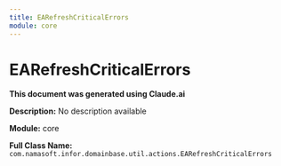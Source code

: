 ```yaml
---
title: EARefreshCriticalErrors
module: core
---
```



<div class='entity-flows'>

# EARefreshCriticalErrors

**This document was generated using Claude.ai**

**Description:** No description available

**Module:** core

**Full Class Name:** `com.namasoft.infor.domainbase.util.actions.EARefreshCriticalErrors`


</div>

